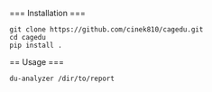 === Installation ===
```
git clone https://github.com/cinek810/cagedu.git
cd cagedu
pip install .
```
== Usage ===
```
du-analyzer /dir/to/report
```
